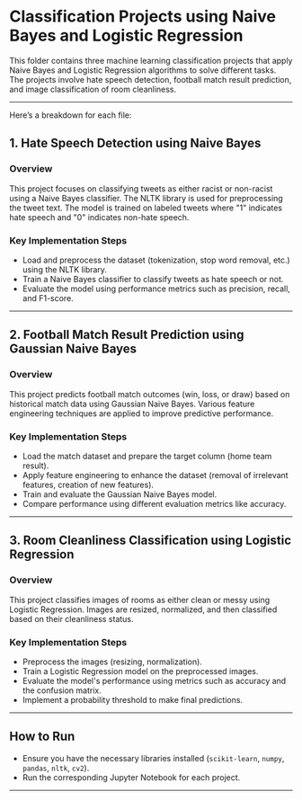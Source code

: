 # Classification Projects using Naive Bayes and Logistic Regression

This folder contains three machine learning classification projects that apply Naive Bayes and Logistic Regression algorithms to solve different tasks. The projects involve hate speech detection, football match result prediction, and image classification of room cleanliness.

---

Here’s a breakdown for each file:

## 1. Hate Speech Detection using Naive Bayes

### Overview
This project focuses on classifying tweets as either racist or non-racist using a Naive Bayes classifier. The NLTK library is used for preprocessing the tweet text. The model is trained on labeled tweets where "1" indicates hate speech and "0" indicates non-hate speech.

### Key Implementation Steps
- Load and preprocess the dataset (tokenization, stop word removal, etc.) using the NLTK library.
- Train a Naive Bayes classifier to classify tweets as hate speech or not.
- Evaluate the model using performance metrics such as precision, recall, and F1-score.

---

## 2. Football Match Result Prediction using Gaussian Naive Bayes

### Overview
This project predicts football match outcomes (win, loss, or draw) based on historical match data using Gaussian Naive Bayes. Various feature engineering techniques are applied to improve predictive performance.

### Key Implementation Steps
- Load the match dataset and prepare the target column (home team result).
- Apply feature engineering to enhance the dataset (removal of irrelevant features, creation of new features).
- Train and evaluate the Gaussian Naive Bayes model.
- Compare performance using different evaluation metrics like accuracy.

---

## 3. Room Cleanliness Classification using Logistic Regression

### Overview
This project classifies images of rooms as either clean or messy using Logistic Regression. Images are resized, normalized, and then classified based on their cleanliness status.

### Key Implementation Steps
- Preprocess the images (resizing, normalization).
- Train a Logistic Regression model on the preprocessed images.
- Evaluate the model's performance using metrics such as accuracy and the confusion matrix.
- Implement a probability threshold to make final predictions.

---

## How to Run
- Ensure you have the necessary libraries installed (`scikit-learn`, `numpy`, `pandas`, `nltk`, `cv2`).
- Run the corresponding Jupyter Notebook for each project.

---

